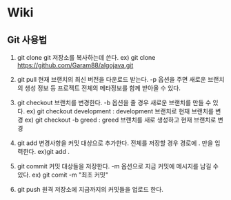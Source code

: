 Wiki
====

Git 사용법
---------

1. git clone
   git 저장소를 복사하는데 쓴다.
   ex) git clone https://github.com/Garam88/algojava.git

2. git pull
   현재 브랜치의 최신 버전을 다운로드 받는다. -p 옵션을 주면 새로운 브랜치의 생성 정보 등 프로젝트 전체의 메타정보를 함께 받아올 수 있다.

3. git checkout
   브랜치를 변경한다. -b 옵션을 줄 경우 새로운 브랜치를 만들 수 있다.
   ex) git checkout development : development 브랜치로 현재 브랜치를 변경
   ex) git checkout -b greed : greed 브랜치를 새로 생성하고 현재 브랜치로 변경

4. git add
   변경사항을 커밋 대상으로 추가한다. 전체를 저장할 경우 경로에 . 만을 입력한다.
   ex)git add .

5. git commit
   커밋 대상들을 저장한다. -m 옵션으로 지금 커밋에 메시지를 남길 수 있다.
   ex) git comit -m "최초 커밋"

6. git push
   원격 저장소에 지금까지의 커밋들을 업로드 한다. 